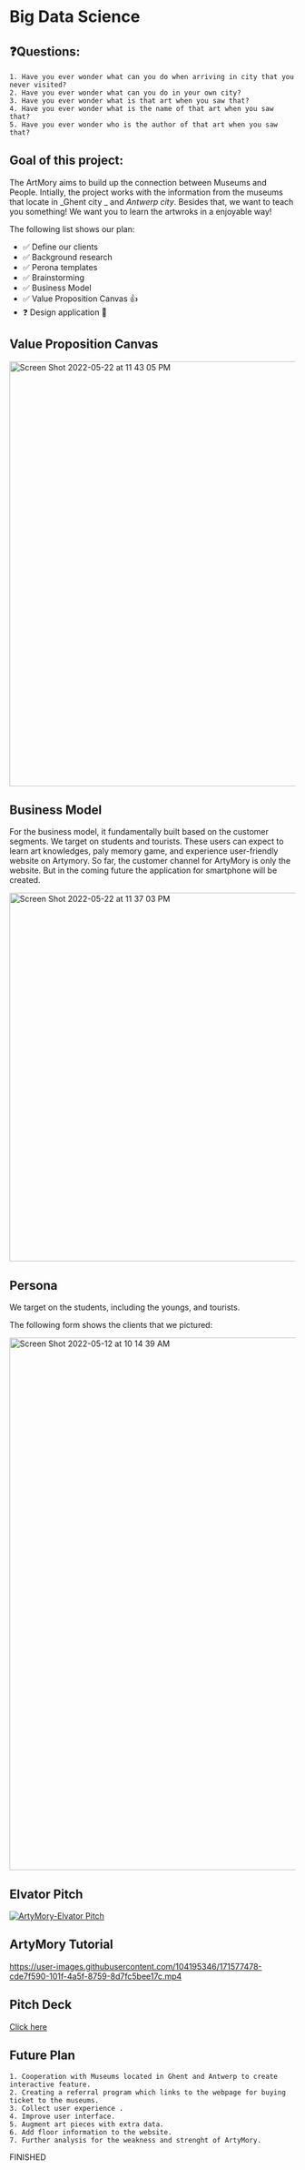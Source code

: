 # Big Data Science

## :question:Questions: 
```
1. Have you ever wonder what can you do when arriving in city that you never visited? 
2. Have you ever wonder what can you do in your own city? 
3. Have you ever wonder what is that art when you saw that? 
4. Have you ever wonder what is the name of that art when you saw that? 
5. Have you ever wonder who is the author of that art when you saw that? 
```

## Goal of this project:

The ArtMory aims to build up the connection between Museums and People. Intially, the project works with the information from the museums that locate in _Ghent city _ and _Antwerp city_. Besides that, we want to teach you something! We want you to learn the artwroks in a enjoyable way! 

The following list shows our plan:

- :white_check_mark: Define our clients
- :white_check_mark: Background research
- :white_check_mark: Perona templates
- :white_check_mark: Brainstorming 
- :white_check_mark: Business Model 
- :white_check_mark:  Value Proposition Canvas :+1:
- :question: Design application :tada:


## Value Proposition Canvas

<img width="747" alt="Screen Shot 2022-05-22 at 11 43 05 PM" src="https://user-images.githubusercontent.com/104195346/169717143-df5ed6e0-f30b-44cf-84c9-a49583afefd0.png">


## Business Model 

For the business model, it fundamentally built based on the customer segments. We target on students and tourists. These users can expect to learn art knowledges, paly memory game, and experience user-friendly website on Artymory. So far, the customer channel for ArtyMory is only the website. But in the coming future the application for smartphone will be created. 

<img width="648" alt="Screen Shot 2022-05-22 at 11 37 03 PM" src="https://user-images.githubusercontent.com/104195346/169716954-12fe081a-f818-46bd-98c0-ecb5ad043b0b.png">

## Persona

We target on the students, including the youngs, and tourists. 

The following form shows the clients that we pictured:

<img width="936" alt="Screen Shot 2022-05-12 at 10 14 39 AM" src="https://user-images.githubusercontent.com/104195346/169716283-b55a2219-94d7-44d6-ab93-c3be7b099f12.png">


## Elvator Pitch

[![ArtyMory-Elvator Pitch](https://img.youtube.com/vi/6yV--yTYjTE/0.jpg)](https://youtu.be/6yV--yTYjTE) 


## ArtyMory Tutorial 

https://user-images.githubusercontent.com/104195346/171577478-cde7f590-101f-4a5f-8759-8d7fc5bee17c.mp4


## Pitch Deck

[Click here](https://docs.google.com/presentation/d/1HAMNyolsDmuxaOwVhPondd7EHm092xnOGSCOUUa_TrM/edit?usp=sharing)

## Future Plan

```
1. Cooperation with Museums located in Ghent and Antwerp to create interactive feature. 
2. Creating a referral program which links to the webpage for buying ticket to the museums. 
3. Collect user experience .
4. Improve user interface.
5. Augment art pieces with extra data. 
6. Add floor information to the website. 
7. Further analysis for the weakness and strenght of ArtyMory. 
```

FINISHED

